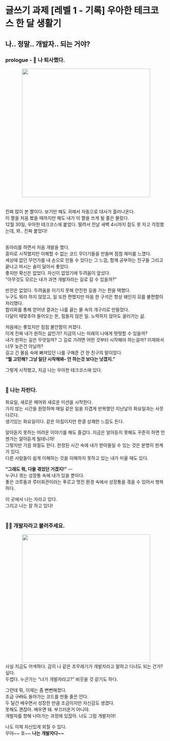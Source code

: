 # 글쓰기 과제 [레벨 1 - 기록] 우아한 테크코스 한 달 생활기

## 나.. 정말.. 개발자.. 되는 거야?

### prologue - 👋 나 퇴사했다.

<div align="center">
  <image width="400" src="https://user-images.githubusercontent.com/26598561/112752818-cccf9f00-900f-11eb-8c56-b43ffa140e10.jpeg" />
</div>
<br/><br/>
진짜 많이 본 짤이다. 보기만 해도 귀에서 자동으로 대사가 흘러나온다. <br/>
이 짤을 처음 봤을 때까지만 해도 내가 이 짤을 쓰게 될 줄은 몰랐다.<br/>
12월 30일, 우아한 테크코스에 붙었다. 떨려서 전날 새벽 4시까지 잠도 못 자고 걱정했는데, 와.. 진짜 붙었다! 
<br/><br/>
  
동아리를 하면서 처음 개발을 했다.<br/>
흥미로 시작했지만 이해할 수 없는 코드 무더기들을 만들며 점점 재미를 느꼈다.<br/>
세상에 없던 무언가를 내 손으로 만들 수 있다는 그 느낌, 함께 공부하는 친구들 그리고 끝나고 마시는 술이 달아서 좋았다.<br/>
좋지만 확신은 없었다. 자신이 없었기에 두려움이 앞섰다. <br/>
"아무것도 모르는 내가 과연 개발자라는 길로 갈 수 있을까?"
<br/>

반전은 없었다. 두려움을 이기지 못해 안전한 길을 가는 편을 택했다.<br/>
누구도 뭐라 하지 않았고, 일 또한 편했지만 마음 한 구석은 항상 왜인지 모를 불편함이 자리했다.<br/>
합리화를 통해 얻어낸 결과는 나를 끓는 물 속의 개구리로 만들었다. <br/>
다달이 때맞추어 들어오는 돈, 힘들지 않은 일.
노력하지 않아도 굴러가는 삶.
<br/>

처음에는 좋았지만 점점 불안함이 커졌다. <br/>
이게 진짜 내가 원하는 삶인가? 지금의 나는 미래의 나에게 떳떳할 수 있을까? <br/>
내가 원하는 길은 무엇일까? 그 길로 가려면 어떤 것부터 시작해야 하는걸까? 이제와서 너무 늦은건 아닐까? <br/>
길고 긴 물음 속에 빠져있던 나를 구해준 건 한 친구의 말이었다. <br/>
**“뭘 고민해? 그냥 일단 시작해봐- 안 하는것 보다는 낫겠지.”**
<br/>

그렇게 시작했고, 지금 나는 우아한 테크코스에 있다.
<br/><br/>

### 🌳 나는 자란다.

화요일, 새로운 페어와 새로운 미션을 시작한다. <br/>
가지 않는 시간을 원망하며 매일 같은 일을 지겹게 반복했던 지난날의 화요일과는 사뭇 다르다.<br/>
생기있는 화요일이다. 같은 아침이지만 한결 상쾌한 느낌도 든다.<br/>

알아듣지 못하는 어려운 이야기를 해도 즐겁다. 지금은 알아듣지 못해도 꾸준히 하면 언젠가는 알아듣게 될테니까!<br/>
그렇지만 가끔 좌절도 한다. 한정된 시간 속에 내가 받아들일 수 있는 것은 분명히 한계가 있다.<br/>
다른 사람들이 쉽게 이해하는 것을 이해하지 못하고 있는 내가 미울 때도 있다.<br/>

**“그래도 뭐, 다들 겪었던 거겠지!”** — <br/>
누구나 겪는 성장통 속에 내가 있을 뿐이다.<br/>
좋은 크루들과 루터회관이라는 푸르고 멋진 환경 속에서 성장통을 겪을 수 있어서 행복하다. <br/>

이 곳에서 나는 자라고 있다.<br/>
그리고 나는 잘 하고 있다!
<br/><br/>

### 👩‍💻 개발자라고 불러주세요.

<div align="center">
    <image width="400" src="https://user-images.githubusercontent.com/26598561/112753967-e9220a80-9014-11eb-8934-10510512193b.png" />
</div>
사실 지금도 어색하다. 감히 나 같은 조무래기가 개발자라고 말하고 다녀도 되는 건가? 싶다. <br/>
두렵다. 누군가는 “너가 개발자라고?” 비웃을 것 같기도 하다.
<br/>

그런데 뭐, 이제는 좀 뻔뻔해졌다.<br/>
조금 ~~구려도~~
돌아가는 코드를 만들 줄은 안다.<br/>
두 달간 배우면서 성장한 만큼 조금이지만 자신감도 생겼다.<br/>
못해도 괜찮아. 배우면 돼. 부끄러운거 아니야.<br/>
개발자를 향해 나아가는 과정에 있잖아. 너도 그럼 개발자야!<br/>

나도 이제 자신있게 외칠 수 있다. <br />
무야~~ 호~~ **나는 개발자다~~**
<br /><br />
